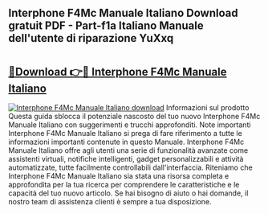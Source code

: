 ## Interphone F4Mc Manuale Italiano Download gratuit PDF - Part-f1a Italiano Manuale dell'utente di riparazione YuXxq

# <h2><a href="http://dfggauo.blite.top/?on=Interphone+F4Mc+Manuale+Italiano">🔗Download 👉🔴 Interphone F4Mc Manuale Italiano</a></h2>

[![Interphone F4Mc Manuale Italiano download](https://i.imgur.com/lujVjoI.png)](http://dfggauo.blite.top/?on=Interphone+F4Mc+Manuale+Italiano)
Informazioni sul prodotto Questa guida sblocca il potenziale nascosto del tuo nuovo Interphone F4Mc Manuale Italiano con suggerimenti e trucchi approfonditi. Note importanti Interphone F4Mc Manuale Italiano si prega di fare riferimento a tutte le informazioni importanti contenute in questo Manuale. Interphone F4Mc Manuale Italiano offre agli utenti una serie di funzionalità avanzate come assistenti virtuali, notifiche intelligenti, gadget personalizzabili e attività automatizzate, tutte facilmente controllabili dall'interfaccia. Riteniamo che Interphone F4Mc Manuale Italiano sia stata una risorsa completa e approfondita per la tua ricerca per comprendere le caratteristiche e le capacità del tuo nuovo articolo. Se hai bisogno di aiuto o hai domande, il nostro team di assistenza clienti è sempre a tua disposizione.
